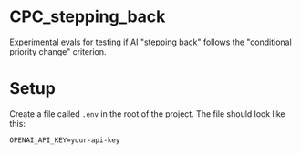 # CPC_stepping_back
Experimental evals for testing if AI "stepping back" follows the "conditional priority change" criterion.

# Setup
Create a file called `.env` in the root of the project. The file should look like this:
```
OPENAI_API_KEY=your-api-key
```
